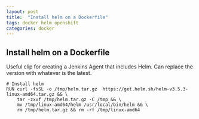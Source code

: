 ```yaml
---
layout: post
title:  "Install helm on a Dockerfile"
tags: docker helm openshift
categories: docker
---
```


## Install helm on a Dockerfile

Useful clip for creating a Jenkins Agent that includes Helm. Can replace the version with whatever is the latest.

```
# Install helm
RUN curl -fsSL -o /tmp/helm.tar.gz 	https://get.helm.sh/helm-v3.5.3-linux-amd64.tar.gz && \
    tar -zxvf /tmp/helm.tar.gz -C /tmp && \
    mv /tmp/linux-amd64/helm /usr/local/bin/helm && \
    rm /tmp/helm.tar.gz && rm -rf /tmp/linux-amd64
```